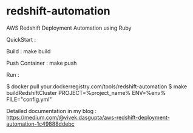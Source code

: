 # redshift-automation
AWS Redshift Deployment Automation using Ruby


QuickStart :

Build : make build

Push Container : make push

Run :  

$ docker pull your.dockerregistry.com/tools/redshift-automation
$ make buildRedshiftCluster PROJECT=%project_name% ENV=%env% FILE="config.yml"

Detailed documentation in my blog : https://medium.com/@vivek.dasgupta/aws-redshift-deployment-automation-1c49888ddebc
